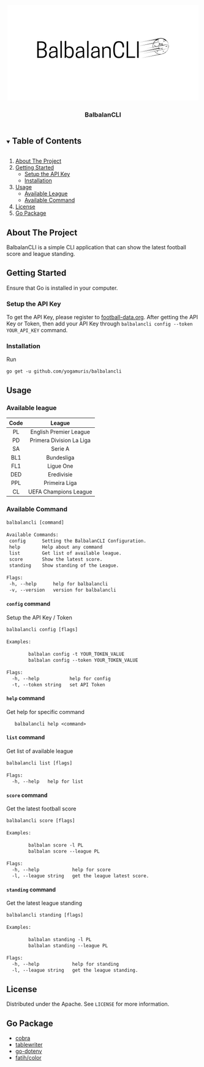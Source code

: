 <p align="center">
  <a href="https://github.com/yogamuris/balbalancli">
    <img src="assets/img.png" alt="Logo" width="500" height="250">
  </a>

  <h3 align="center">BalbalanCLI</h3>
</p>



<!-- TABLE OF CONTENTS -->
<details open="open">
  <summary><h2 style="display: inline-block">Table of Contents</h2></summary>
  <ol>
    <li>
      <a href="#about-the-project">About The Project</a>
    </li>
    <li>
      <a href="#getting-started">Getting Started</a>
      <ul>
        <li><a href="##setup-the-api-key">Setup the API Key</a></li>
        <li><a href="#installation">Installation</a></li>
      </ul>
    </li>
    <li>
    <a href="#usage">Usage</a>
        <ul>
            <li><a href="#available-league">Available League</a></li>
            <li><a href="#available-command">Available Command</a></li>
        </ul>
    </li>
    <li><a href="#license">License</a></li>
    <li><a href="#go-package">Go Package</a></li>
  </ol>
</details>


## About The Project

BalbalanCLI is a simple CLI application that can show the latest football score and league standing.


## Getting Started

Ensure that Go is installed in your computer.

### Setup the API Key

To get the API Key, please register to [football-data.org](https://www.football-data.org/). After getting the API Key or Token, then add your API Key through ```balbalancli config --token YOUR_API_KEY``` command.


### Installation

Run
   ```shell
   go get -u github.com/yogamuris/balbalancli
   ```

## Usage
### Available league
| Code| League|
| :---: | :---: |
| PL | English Premier League |
| PD | Primera Division La Liga |
| SA | Serie A |
| BL1 | Bundesliga |
| FL1 | Ligue One |
| DED| Eredivisie |
| PPL | Primeira Liga |
| CL | UEFA Champions League |

### Available Command
 ```shell
balbalancli [command]

Available Commands:
  config      Setting the BalbalanCLI Configuration.
  help        Help about any command
  list        Get list of available league.
  score       Show the latest score.
  standing    Show standing of the League.

Flags:
  -h, --help      help for balbalancli
  -v, --version   version for balbalancli
 ```

#### `config` command
Setup the API Key / Token
```shell
balbalancli config [flags]

Examples:

        balbalan config -t YOUR_TOKEN_VALUE
        balbalan config --token YOUR_TOKEN_VALUE

Flags:
  -h, --help           help for config
  -t, --token string   set API Token
```
#### `help` command
Get help for specific command
```shell
   balbalancli help <command>
```
#### `list` command
Get list of available league
```shell
balbalancli list [flags]

Flags:
  -h, --help   help for list
```
#### `score` command
Get the latest football score
```shell
balbalancli score [flags]

Examples:

        balbalan score -l PL
        balbalan score --league PL

Flags:
  -h, --help            help for score
  -l, --league string   get the league latest score.
```
#### `standing` command
Get the latest league standing
```shell
balbalancli standing [flags]

Examples:

        balbalan standing -l PL
        balbalan standing --league PL

Flags:
  -h, --help            help for standing
  -l, --league string   get the league standing.
```


## License

Distributed under the Apache. See `LICENSE` for more information.


## Go Package

* [cobra](https://github.com/spf13/cobra) 
* [tablewriter](https://github.com/olekukonko/tablewriter)
* [go-dotenv](https://github.com/profclems/go-dotenv)
* [fatih/color](https://github.com/fatih/color/)